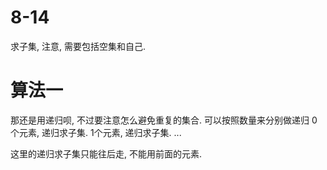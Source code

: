# 8-14

求子集, 注意, 需要包括空集和自己.

# 算法一

那还是用递归呗, 不过要注意怎么避免重复的集合.
可以按照数量来分别做递归
0个元素, 递归求子集.
1个元素, 递归求子集.
...

这里的递归求子集只能往后走, 不能用前面的元素.